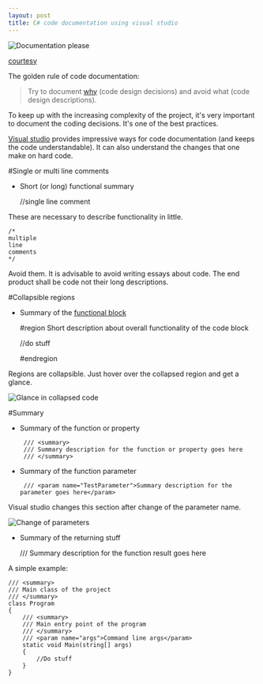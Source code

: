 ```yaml
---
layout: post
title: C# code documentation using visual studio
---
```


![Documentation please](http://www.webpal.net/blog/wp-content/uploads/2011/11/clutter_cartoon_3.png)

[courtesy](http://www.webpal.net/blog/tag/document-management-2/)

The golden rule of code documentation:

> Try to document [why](http://stackoverflow.com/a/4929769) (code design decisions) and avoid what (code design descriptions).

To keep up with the increasing complexity of the project, it's very important to document the coding decisions. It's one of the best practices.

[Visual studio](http://visualstudio.com) provides impressive ways for code documentation (and keeps the code understandable). It can also understand the changes that one make on hard code.

#Single or multi line comments

 - Short (or long) functional summary

	//single line comment

These are necessary to describe functionality in little.

	/*
	multiple 
	line
	comments
	*/

Avoid them. It is advisable to avoid writing essays about code. The end product shall be code not their long descriptions.

#Collapsible regions

 - Summary of the [functional block]()

	#region Short description about overall functionality of the code block

	//do stuff

	#endregion

Regions are collapsible. Just hover over the collapsed region and get a glance.

![Glance in collapsed code]()

#Summary

 - Summary of the function or property

        /// <summary>
        /// Summary description for the function or property goes here
        /// </summary>

 - Summary of the function parameter

        /// <param name="TestParameter">Summary description for the parameter goes here</param>

Visual studio changes this section after change of the parameter name.

![Change of parameters]()

 - Summary of the returning stuff

	/// <returns>Summary description for the function result goes here</returns>

A simple example:

    /// <summary>
    /// Main class of the project
    /// </summary>
    class Program
    {
        /// <summary>
        /// Main entry point of the program
        /// </summary>
        /// <param name="args">Command line args</param>
        static void Main(string[] args)
        {
            //Do stuff
        }
    }
